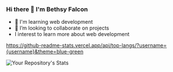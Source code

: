 ### Hi there 👋 I'm Bethsy Falcon
- 🌱 I'm learning web development
- 👯 I’m looking to collaborate on projects
- I interest to learn more about web development


https://github-readme-stats.vercel.app/api/top-langs/?username={username}&theme=blue-green

![Your Repository's Stats](https://github-readme-stats.vercel.app/api?username=Bethsyf&show_icons=true)
